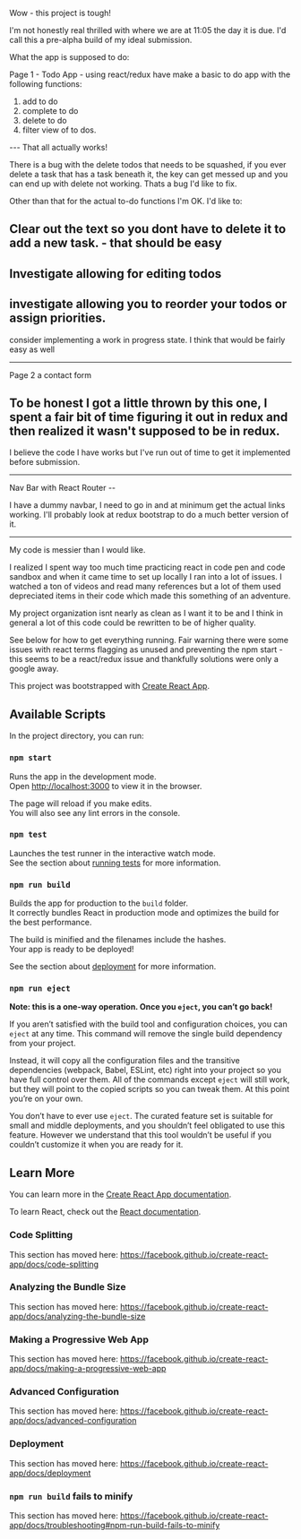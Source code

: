 
Wow - this project is tough!

I'm not honestly real thrilled with where we are at 11:05 the day it is due. I'd call this a pre-alpha build of my ideal submission.

What the app is supposed to do:

Page 1 - Todo App - using react/redux have make a basic to do app with the following functions:
1) add to do
2) complete to do
3) delete to do
4) filter view of to dos.

--- That all actually works!

There is a bug with the delete todos that needs to be squashed, if you ever delete a task that has a task beneath it, the key can get messed up and you can end up with delete not working. Thats a bug I'd like to fix.

Other than that for the actual to-do functions I'm OK. I'd like to:

Clear out the text so you dont have to delete it to add a new task. - that should be easy
-
Investigate allowing for editing todos
-
investigate allowing you to reorder your todos or assign priorities.
-
consider implementing a work in progress state. I think that would be fairly easy as well

-----------------------

Page 2 a contact form 

To be honest I got a little thrown by this one, I spent a fair bit of time figuring it out in redux and then realized it wasn't supposed to be in redux.
-
I believe the code I have works but I've run out of time to get it implemented before submission.

-----------------------

Nav Bar with React Router -- 

I have a dummy navbar, I need to go in and at minimum get the actual links working. I'll probably look at redux bootstrap to do a much better version of it.

-----------------

My code is messier than I would like.

I realized I spent way too much time practicing react in code pen and code sandbox and when it came time to set up locally I ran into a lot of issues. I watched a ton of videos and read many references but a lot of them used depreciated items in their code which made this something of an adventure.

My project organization isnt nearly as clean as I want it to be and I think in general a lot of this code could be rewritten to be of higher quality.


See below for how to get everything running. Fair warning there were some issues with react terms flagging as unused and preventing the npm start - this seems to be a react/redux issue and thankfully solutions were only a google away.



This project was bootstrapped with [Create React App](https://github.com/facebook/create-react-app).

## Available Scripts

In the project directory, you can run:

### `npm start`

Runs the app in the development mode.<br />
Open [http://localhost:3000](http://localhost:3000) to view it in the browser.

The page will reload if you make edits.<br />
You will also see any lint errors in the console.

### `npm test`

Launches the test runner in the interactive watch mode.<br />
See the section about [running tests](https://facebook.github.io/create-react-app/docs/running-tests) for more information.

### `npm run build`

Builds the app for production to the `build` folder.<br />
It correctly bundles React in production mode and optimizes the build for the best performance.

The build is minified and the filenames include the hashes.<br />
Your app is ready to be deployed!

See the section about [deployment](https://facebook.github.io/create-react-app/docs/deployment) for more information.

### `npm run eject`

**Note: this is a one-way operation. Once you `eject`, you can’t go back!**

If you aren’t satisfied with the build tool and configuration choices, you can `eject` at any time. This command will remove the single build dependency from your project.

Instead, it will copy all the configuration files and the transitive dependencies (webpack, Babel, ESLint, etc) right into your project so you have full control over them. All of the commands except `eject` will still work, but they will point to the copied scripts so you can tweak them. At this point you’re on your own.

You don’t have to ever use `eject`. The curated feature set is suitable for small and middle deployments, and you shouldn’t feel obligated to use this feature. However we understand that this tool wouldn’t be useful if you couldn’t customize it when you are ready for it.

## Learn More

You can learn more in the [Create React App documentation](https://facebook.github.io/create-react-app/docs/getting-started).

To learn React, check out the [React documentation](https://reactjs.org/).

### Code Splitting

This section has moved here: https://facebook.github.io/create-react-app/docs/code-splitting

### Analyzing the Bundle Size

This section has moved here: https://facebook.github.io/create-react-app/docs/analyzing-the-bundle-size

### Making a Progressive Web App

This section has moved here: https://facebook.github.io/create-react-app/docs/making-a-progressive-web-app

### Advanced Configuration

This section has moved here: https://facebook.github.io/create-react-app/docs/advanced-configuration

### Deployment

This section has moved here: https://facebook.github.io/create-react-app/docs/deployment

### `npm run build` fails to minify

This section has moved here: https://facebook.github.io/create-react-app/docs/troubleshooting#npm-run-build-fails-to-minify
